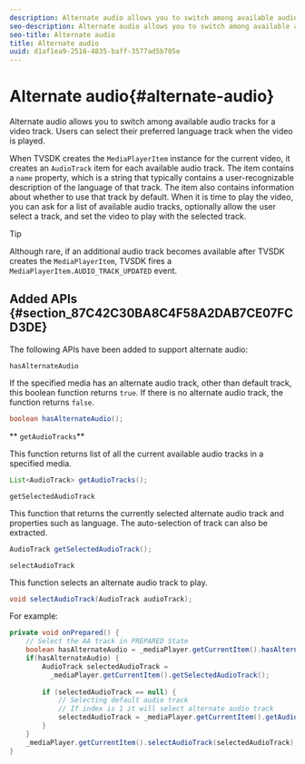 ```yaml
---
description: Alternate audio allows you to switch among available audio tracks for a video track. Users can select their preferred language track when the video is played.
seo-description: Alternate audio allows you to switch among available audio tracks for a video track. Users can select their preferred language track when the video is played.
seo-title: Alternate audio
title: Alternate audio
uuid: d1af1ea9-2516-4835-baff-3577ad5b705e
---
```


# Alternate audio{#alternate-audio}

Alternate audio allows you to switch among available audio tracks for a video track. Users can select their preferred language track when the video is played.

<!--<a id="section_E4F9DC28A2944BD08B4190A7F98A8365"></a>-->

When TVSDK creates the `MediaPlayerItem` instance for the current video, it creates an `AudioTrack` item for each available audio track. The item contains a `name` property, which is a string that typically contains a user-recognizable description of the language of that track. The item also contains information about whether to use that track by default. When it is time to play the video, you can ask for a list of available audio tracks, optionally allow the user select a track, and set the video to play with the selected track.

>[!TIP]
>
>Although rare, if an additional audio track becomes available after TVSDK creates the `MediaPlayerItem`, TVSDK fires a `MediaPlayerItem.AUDIO_TRACK_UPDATED` event.

## Added APIs {#section_87C42C30BA8C4F58A2DAB7CE07FCD3DE}

The following APIs have been added to support alternate audio:

`hasAlternateAudio`

If the specified media has an alternate audio track, other than default track, this boolean function returns `true`. If there is no alternate audio track, the function returns `false`. 

```java
boolean hasAlternateAudio();
```

** `getAudioTracks`**

This function returns list of all the current available audio tracks in a specified media. 

```java
List<AudioTrack> getAudioTracks();
```

`getSelectedAudioTrack`

This function that returns the currently selected alternate audio track and properties such as language. The auto-selection of track can also be extracted. 

```java
AudioTrack getSelectedAudioTrack();
```

`selectAudioTrack`

This function selects an alternate audio track to play. 

```java
void selectAudioTrack(AudioTrack audioTrack);
```

For example: 

```java
private void onPrepared() { 
    // Select the AA track in PREPARED State 
    boolean hasAlternateAudio = _mediaPlayer.getCurrentItem().hasAlternateAudio(); 
    if(hasAlternateAudio) { 
        AudioTrack selectedAudioTrack =  
          _mediaPlayer.getCurrentItem().getSelectedAudioTrack(); 
 
        if (selectedAudioTrack == null) {  
            // Selecting default audio track  
            // If index is 1 it will select alternate audio track  
            selectedAudioTrack = _mediaPlayer.getCurrentItem().getAudioTracks().get(0);  
        } 
    } 
    _mediaPlayer.getCurrentItem().selectAudioTrack(selectedAudioTrack); 
} 

```

